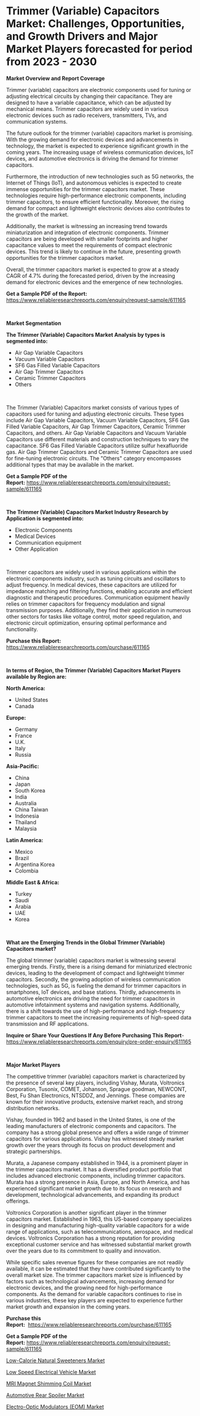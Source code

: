 <p><h1>Trimmer (Variable) Capacitors Market: Challenges, Opportunities, and Growth Drivers and Major Market Players forecasted for period from 2023 - 2030</h1></p><p><strong>Market Overview and Report Coverage</strong></p>
<p><p>Trimmer (variable) capacitors are electronic components used for tuning or adjusting electrical circuits by changing their capacitance. They are designed to have a variable capacitance, which can be adjusted by mechanical means. Trimmer capacitors are widely used in various electronic devices such as radio receivers, transmitters, TVs, and communication systems.</p><p>The future outlook for the trimmer (variable) capacitors market is promising. With the growing demand for electronic devices and advancements in technology, the market is expected to experience significant growth in the coming years. The increasing usage of wireless communication devices, IoT devices, and automotive electronics is driving the demand for trimmer capacitors.</p><p>Furthermore, the introduction of new technologies such as 5G networks, the Internet of Things (IoT), and autonomous vehicles is expected to create immense opportunities for the trimmer capacitors market. These technologies require high-performance electronic components, including trimmer capacitors, to ensure efficient functionality. Moreover, the rising demand for compact and lightweight electronic devices also contributes to the growth of the market.</p><p>Additionally, the market is witnessing an increasing trend towards miniaturization and integration of electronic components. Trimmer capacitors are being developed with smaller footprints and higher capacitance values to meet the requirements of compact electronic devices. This trend is likely to continue in the future, presenting growth opportunities for the trimmer capacitors market.</p><p>Overall, the trimmer capacitors market is expected to grow at a steady CAGR of 4.7% during the forecasted period, driven by the increasing demand for electronic devices and the emergence of new technologies.</p></p>
<p><strong>Get a Sample PDF of the Report:</strong> <a href="https://www.reliableresearchreports.com/enquiry/request-sample/611165">https://www.reliableresearchreports.com/enquiry/request-sample/611165</a></p>
<p>&nbsp;</p>
<p><strong>Market Segmentation</strong></p>
<p><strong>The Trimmer (Variable) Capacitors Market Analysis by types is segmented into:</strong></p>
<p><ul><li>Air Gap Variable Capacitors</li><li>Vacuum Variable Capacitors</li><li>SF6 Gas Filled Variable Capacitors</li><li>Air Gap Trimmer Capacitors</li><li>Ceramic Trimmer Capacitors</li><li>Others</li></ul></p>
<p>&nbsp;</p>
<p><p>The Trimmer (Variable) Capacitors market consists of various types of capacitors used for tuning and adjusting electronic circuits. These types include Air Gap Variable Capacitors, Vacuum Variable Capacitors, SF6 Gas Filled Variable Capacitors, Air Gap Trimmer Capacitors, Ceramic Trimmer Capacitors, and others. Air Gap Variable Capacitors and Vacuum Variable Capacitors use different materials and construction techniques to vary the capacitance. SF6 Gas Filled Variable Capacitors utilize sulfur hexafluoride gas. Air Gap Trimmer Capacitors and Ceramic Trimmer Capacitors are used for fine-tuning electronic circuits. The "Others" category encompasses additional types that may be available in the market.</p></p>
<p><strong>Get a Sample PDF of the Report:</strong>&nbsp;<a href="https://www.reliableresearchreports.com/enquiry/request-sample/611165">https://www.reliableresearchreports.com/enquiry/request-sample/611165</a></p>
<p>&nbsp;</p>
<p><strong>The Trimmer (Variable) Capacitors Market Industry Research by Application is segmented into:</strong></p>
<p><ul><li>Electronic Components</li><li>Medical Devices</li><li>Communication equipment</li><li>Other Application</li></ul></p>
<p>&nbsp;</p>
<p><p>Trimmer capacitors are widely used in various applications within the electronic components industry, such as tuning circuits and oscillators to adjust frequency. In medical devices, these capacitors are utilized for impedance matching and filtering functions, enabling accurate and efficient diagnostic and therapeutic procedures. Communication equipment heavily relies on trimmer capacitors for frequency modulation and signal transmission purposes. Additionally, they find their application in numerous other sectors for tasks like voltage control, motor speed regulation, and electronic circuit optimization, ensuring optimal performance and functionality.</p></p>
<p><strong>Purchase this Report:</strong>&nbsp; <a href="https://www.reliableresearchreports.com/purchase/611165">https://www.reliableresearchreports.com/purchase/611165</a></p>
<p>&nbsp;</p>
<p><strong>In terms of Region, the Trimmer (Variable) Capacitors Market Players available by Region are:</strong></p>
<p>
    <p> <strong> North America: </strong>
        <ul>
            <li>United States</li>
            <li>Canada</li>
        </ul>
        </p> 
    <p> <strong> Europe: </strong>
        <ul>
            <li>Germany</li>
            <li>France</li>
            <li>U.K.</li>
            <li>Italy</li>
            <li>Russia</li>
        </ul>
        </p> 
    <p> <strong> Asia-Pacific: </strong>
        <ul>
            <li>China</li>
            <li>Japan</li>
            <li>South Korea</li>
            <li>India</li>
            <li>Australia</li>
            <li>China Taiwan</li>
            <li>Indonesia</li>
            <li>Thailand</li>
            <li>Malaysia</li>
        </ul>
        </p> 
    <p> <strong> Latin America: </strong>
        <ul>
            <li>Mexico</li>
            <li>Brazil</li>
            <li>Argentina Korea</li>
            <li>Colombia</li>
        </ul>
        </p> 
    <p> <strong> Middle East & Africa: </strong>
        <ul>
            <li>Turkey</li>
            <li>Saudi</li>
            <li>Arabia</li>
            <li>UAE</li>
            <li>Korea</li>
        </ul>
    </p>
    </p>
<p>&nbsp;</p>
<p><strong>What are the Emerging Trends in the Global Trimmer (Variable) Capacitors market?</strong></p>
<p><p>The global trimmer (variable) capacitors market is witnessing several emerging trends. Firstly, there is a rising demand for miniaturized electronic devices, leading to the development of compact and lightweight trimmer capacitors. Secondly, the growing adoption of wireless communication technologies, such as 5G, is fueling the demand for trimmer capacitors in smartphones, IoT devices, and base stations. Thirdly, advancements in automotive electronics are driving the need for trimmer capacitors in automotive infotainment systems and navigation systems. Additionally, there is a shift towards the use of high-performance and high-frequency trimmer capacitors to meet the increasing requirements of high-speed data transmission and RF applications.</p></p>
<p><strong>Inquire or Share Your Questions If Any Before Purchasing This Report</strong>- <a href="https://www.reliableresearchreports.com/enquiry/pre-order-enquiry/611165">https://www.reliableresearchreports.com/enquiry/pre-order-enquiry/611165</a></p>
<p>&nbsp;</p>
<p><strong>Major Market Players</strong></p>
<p><p>The competitive trimmer (variable) capacitors market is characterized by the presence of several key players, including Vishay, Murata, Voltronics Corporation, Tusonix, COMET, Johanson, Sprague goodman, NEWCONT, Best, Fu Shan Electronics, NTSDDZ, and Jennings. These companies are known for their innovative products, extensive market reach, and strong distribution networks.</p><p>Vishay, founded in 1962 and based in the United States, is one of the leading manufacturers of electronic components and capacitors. The company has a strong global presence and offers a wide range of trimmer capacitors for various applications. Vishay has witnessed steady market growth over the years through its focus on product development and strategic partnerships.</p><p>Murata, a Japanese company established in 1944, is a prominent player in the trimmer capacitors market. It has a diversified product portfolio that includes advanced electronic components, including trimmer capacitors. Murata has a strong presence in Asia, Europe, and North America, and has experienced significant market growth due to its focus on research and development, technological advancements, and expanding its product offerings.</p><p>Voltronics Corporation is another significant player in the trimmer capacitors market. Established in 1963, this US-based company specializes in designing and manufacturing high-quality variable capacitors for a wide range of applications, such as telecommunications, aerospace, and medical devices. Voltronics Corporation has a strong reputation for providing exceptional customer service and has witnessed substantial market growth over the years due to its commitment to quality and innovation.</p><p>While specific sales revenue figures for these companies are not readily available, it can be estimated that they have contributed significantly to the overall market size. The trimmer capacitors market size is influenced by factors such as technological advancements, increasing demand for electronic devices, and the growing need for high-performance components. As the demand for variable capacitors continues to rise in various industries, these key players are expected to experience further market growth and expansion in the coming years.</p></p>
<p><strong>Purchase this Report:</strong>&nbsp;&nbsp;<a href="https://www.reliableresearchreports.com/purchase/611165">https://www.reliableresearchreports.com/purchase/611165</a></p>
<p></p>
<p><strong>Get a Sample PDF of the Report:</strong>&nbsp;<a href="https://www.reliableresearchreports.com/enquiry/request-sample/611165">https://www.reliableresearchreports.com/enquiry/request-sample/611165</a></p>
<p><p><a href="https://github.com/prosalinda88/Market-Research-Report-List-1/blob/main/low-calorie-natural-sweeteners-market.md">Low-Calorie Natural Sweeteners Market</a></p><p><a href="https://github.com/jonneygiverf/Market-Research-Report-List-1/blob/main/low-speed-electrical-vehicle-market.md">Low Speed Electrical Vehicle Market</a></p><p><a href="https://medium.com/@sylvanfahey/mri-magnet-shimming-coil-market-size-cagr-trends-2024-2030-6cb3d110a6e2">MRI Magnet Shimming Coil Market</a></p><p><a href="https://medium.com/@annarussell1981/automotive-rear-spoiler-market-size-growth-forecast-2023-2030-ff53cfc0db26">Automotive Rear Spoiler Market</a></p><p><a href="https://www.linkedin.com/pulse/electro-optic-modulators-eom-market-share-amp-new-trends-p51uf/">Electro-Optic Modulators (EOM) Market</a></p></p>